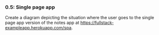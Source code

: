 ### 0.5: Single page app

Create a diagram depicting the situation where the user goes to the single page app version of the notes app at https://fullstack-exampleapp.herokuapp.com/spa.

